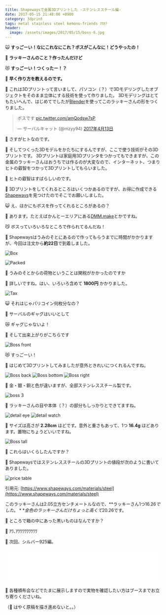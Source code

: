 ```yaml
---
title: Shapewaysで金属3Dプリントした -ステンレススチール編-
date: 2017-05-15 21:48:08 +0900
category: 3dprint
tags: metal stainless steel kemono-friends ﾏｶｾﾃ
header:
  image: /assets/images/2017/05/15/boss-6.jpg
---
```


:scream_cat: **すっごーい！なにこれなにこれ？ボスがこんなに！どうやったの！**

:school_satchel: **ラッキーさんのこと？作ったんだけど**

:heart_eyes_cat: **すっごーい！つくったー！？**

:owl: **早く作り方を教えるのです。**

<!-- more -->

:school_satchel: これは3Dプリントって言いまして、パソコン（？）で3Dモデリングしたオブジェクトをそのまま立体にする技術を使って作りました。
3Dモデリングはとてもたいへんで、はじめてでしたが[Blender](https://www.blender.org/)を使ってこのラッキーさんの形をつくりました。

<blockquote class="twitter-tweet" data-lang="ja"><p lang="ja" dir="ltr">ボスです <a href="https://t.co/amQodsw7sP">pic.twitter.com/amQodsw7sP</a></p>&mdash; サーバルキャット (@mzyy94) <a href="https://twitter.com/mzyy94/status/852546881439662082">2017年4月13日</a></blockquote>
<script async src="//platform.twitter.com/widgets.js" charset="utf-8"></script>

:owl: さすがヒトなのです。

:school_satchel: そしてつくった3Dモデルをかたちにするんですが、ここで使う技術がその3Dプリントです。
3Dプリントは家庭用3Dプリンタをつかってもできますが、この金属のラッキーさんはおうちでは作るのが大変なので、インターネット、つまりヒトの叡智をつかって3Dプリントしてもらいました。

:owl: ヒトの叡智はすばらしいのです。

:school_satchel: 3Dプリントをしてくれるところはいくつかあるのですが、お得に作成できる[Shapeways](https://shapeways.com/)を見つけたのでそこでお願いしました。

:smiley_cat: え、ほかにもボスを作ってくれるところがあるの？

:school_satchel: あります。たとえばかんとーエリアにある[DMM.make](http://make.dmm.com/print/)とかですね。

:smirk_cat: ボスっていろいろなところで作られてるんだね！

:school_satchel: Shapewaysはうみのそとにあるので作ってもらうまでに時間がかかりますが、今回は注文から**約22日**で到着しました。

![Box](/assets/images/2017/05/15/box.jpg)

![Packed](/assets/images/2017/05/15/packed.jpg)

:owl: うみのそとからの荷物ということは関税がかかったのですか

:school_satchel: 詳しいですね。はい、いろいろ含めて **1800円** かかりました。

![Tax](/assets/images/2017/05/15/tax.jpg)

:smiley_cat: それはじゃパリコイン何枚分なの？

:owl: サーバルのギャグはいいとして

:crying_cat_face: ギャグじゃないよ！

:school_satchel: そして出来上がりがこちらです

![Boss front](/assets/images/2017/05/15/boss-front.jpg)

:heart_eyes_cat: すっごーい！

:school_satchel: はじめて3Dプリントしてみましたが意外ときれいにつくれるんですね。

![Boss back](/assets/images/2017/05/15/boss-back.jpg)
![Boss bottom](/assets/images/2017/05/15/boss-bottom.jpg)
![Boss right](/assets/images/2017/05/15/boss-right.jpg)

:school_satchel: 金・銀・銅と色が違いますが、全部ステンレススチール製です。

![boss 3](/assets/images/2017/05/15/boss-3.jpg)

:school_satchel: ラッキーさんの目や本体（？）の部分もしっかりとできてますね。

![detail eye](/assets/images/2017/05/15/eye.jpg)
![detail watch](/assets/images/2017/05/15/watch.jpg)

:school_satchel: サイズは高さが **2.28cm** ほどです。意外と重さもあって、1つ **16.4g** ほどあります。置物にちょうどいいですね。

![Boss tall](/assets/images/2017/05/15/boss-tall.jpg)

:owl: これらはいくらしたんですか？

:school_satchel: Shapewaysではステンレススチールの3Dプリントの値段が次のように書いてありました。

![price table](/assets/images/2017/05/15/price-table.png)

引用元: [https://www.shapeways.com/materials/steel](https://www.shapeways.com/materials/steel)

このラッキーさんは2.05立方センチメートルなので、**ラッキーさん1つ$16.26でした。**
金色のラッキーさんだけちょっと高くて$20.26です。

:owl: ところで箱の中にあった黒いものはなんですか？

:rotating_light: ｱﾜ､ｱﾜﾜﾜﾜﾜﾜﾜﾜﾜ

:penguin: 次回、シルバー925編。

<iframe src="//tools.applemusic.com/embed/v1/song/1198924326?country=jp&at=1l3v4mQ" height="110px" width="100%" frameborder="0"></iframe>

:womans_hat: 各種頒布会などでたまに展示しますので実物を確認したい方はブースまでお立ち寄りくださいね。

（:wolf: はやく原稿を描き進めないと。。）
